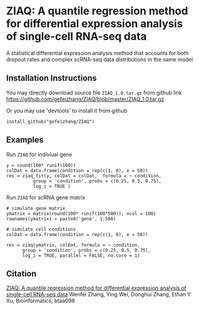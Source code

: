 ZIAQ: A quantile regression method for differential expression analysis of single-cell RNA-seq data
===============
A statistical differential expression analysis method that accounts for both dropout rates and complex scRNA-seq data distributions in the same model

Installation Instructions
------------
You may directly download source file `ZIAQ_1.0.tar.gz` from github link  
https://github.com/gefeizhang/ZIAQ/blob/master/ZIAQ_1.0.tar.gz

Or you may use 'devtools' to install it from github

    install_github("gefeizhang/ZIAQ")

Examples
------------
Run `ZIAQ` for indiviual gene

    y = round(100* runif(100))
    colDat = data.frame(condition = rep(c(1, 0), e = 50))
    res = ziaq_fit(y, colDat = colDat,  formula = ~ condition,
              group = 'condition', probs = c(0.25, 0.5, 0.75),
              log_i = TRUE )

Run `ZIAQ` for scRNA gene matrix
    
    # simulate gene matrix
    ymatrix = matrix(round(100* runif(100*500)), ncol = 100)
    rownames(ymatrix) = paste0('gene', 1:500)
    
    # simulate cell conditions
    colDat = data.frame(condition = rep(c(1, 0), e = 50))
    
    res = ziaq(ymatrix, colDat, formula = ~ condition,
          group = 'condition', probs = c(0.25, 0.5, 0.75),
          log_i = TRUE, parallel = FALSE, no.core = 1)


Citation
----------------
[ZIAQ: A quantile regression method for differential expression analysis of single-cell RNA-seq data](https://academic.oup.com/bioinformatics/advance-article/doi/10.1093/bioinformatics/btaa098/5735412?guestAccessKey=38e5976d-c09a-4138-8a56-92810ea04e8d)
Wenfei Zhang, Ying Wei, Donghui Zhang, Ethan Y Xu, Bioinformatics, btaa098
